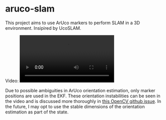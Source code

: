 # aruco-slam

This project aims to use ArUco markers to perform SLAM in a 3D environment. Insipired by UcoSLAM.

Video:
![Aruco SLAM](pangolin.avi)


Due to possible ambiguities in ArUco orientation estimation, only marker positions are used in the EKF. These orientation instabilities can be seen in the video and is discussed more thoroughly in [this OpenCV github issue](https://github.com/opencv/opencv/issues/8813). In the future, I may opt to use the stable dimensions of the orientation estimation as part of the state. 